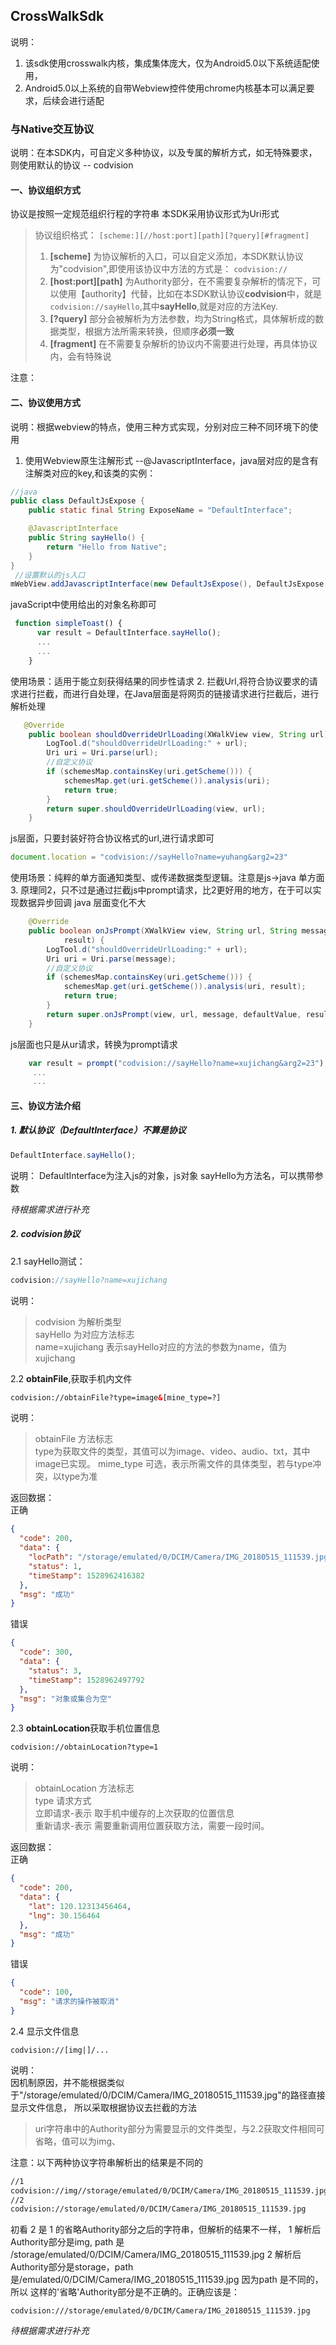## CrossWalkSdk
说明：
1. 该sdk使用crosswalk内核，集成集体庞大，仅为Android5.0以下系统适配使用，
2. Android5.0以上系统的自带Webview控件使用chrome内核基本可以满足要求，后续会进行适配
### 与Native交互协议
说明：在本SDK内，可自定义多种协议，以及专属的解析方式，如无特殊要求，则使用默认的协议 -- codvision
#### 一、协议组织方式
协议是按照一定规范组织行程的字符串
本SDK采用协议形式为Uri形式
> 协议组织格式：
>`[scheme:][//host:port][path][?query][#fragment]`
>1. **[scheme]** 为协议解析的入口，可以自定义添加，本SDK默认协议为"codvision",即使用该协议中方法的方式是：
>`codvision://`
>2. **[host:port][path]** 为Authority部分，在不需要复杂解析的情况下，可以使用【authority】代替，比如在本SDK默认协议**codvision**中，就是`codvision://sayHello`,其中**sayHello**,就是对应的方法Key.
> 3. **[?query]** 部分会被解析为方法参数，均为String格式，具体解析成的数据类型，根据方法所需来转换，但顺序**必须一致**
> 4. **[fragment]** 在不需要复杂解析的协议内不需要进行处理，再具体协议内，会有特殊说

注意：
#### 二、协议使用方式
说明：根据webview的特点，使用三种方式实现，分别对应三种不同环境下的使用
1. 使用Webview原生注解形式 --@JavascriptInterface，java层对应的是含有注解类对应的key,和该类的实例：
```java
//java
public class DefaultJsExpose {
    public static final String ExposeName = "DefaultInterface";

    @JavascriptInterface
    public String sayHello() {
        return "Hello from Native";
    }
}
 //设置默认的js入口
mWebView.addJavascriptInterface(new DefaultJsExpose(), DefaultJsExpose.ExposeName);
```
javaScript中使用给出的对象名称即可
```javascript
 function simpleToast() {
      var result = DefaultInterface.sayHello();
      ...
      ...
    }
```
使用场景：适用于能立刻获得结果的同步性请求
2. 拦截Url,将符合协议要求的请求进行拦截，而进行自处理，在Java层面是将网页的链接请求进行拦截后，进行解析处理
```java
   @Override
    public boolean shouldOverrideUrlLoading(XWalkView view, String url) {
        LogTool.d("shouldOverrideUrlLoading:" + url);
        Uri uri = Uri.parse(url);
        //自定义协议
        if (schemesMap.containsKey(uri.getScheme())) {
            schemesMap.get(uri.getScheme()).analysis(uri);
            return true;
        }
        return super.shouldOverrideUrlLoading(view, url);
    }
```
js层面，只要封装好符合协议格式的url,进行请求即可
```js
document.location = "codvision://sayHello?name=yuhang&arg2=23"
```
使用场景：纯粹的单方面通知类型、或传递数据类型逻辑。注意是js->java 单方面
3. 原理同2，只不过是通过拦截js中prompt请求，比2更好用的地方，在于可以实现数据异步回调
java 层面变化不大
```java
    @Override
    public boolean onJsPrompt(XWalkView view, String url, String message, String defaultValue, XWalkJavascriptResult
            result) {
        LogTool.d("shouldOverrideUrlLoading:" + url);
        Uri uri = Uri.parse(message);
        //自定义协议
        if (schemesMap.containsKey(uri.getScheme())) {
            schemesMap.get(uri.getScheme()).analysis(uri, result);
            return true;
        }
        return super.onJsPrompt(view, url, message, defaultValue, result);
    }
```
js层面也只是从ur请求，转换为prompt请求
```js
    var result = prompt("codvision://sayHello?name=xujichang&arg2=23");
     ...
     ...
```
#### 三、协议方法介绍
##### 1. 默认协议（DefaultInterface）不算是协议
```js
DefaultInterface.sayHello();
```
说明：
DefaultInterface为注入js的对象，js对象
sayHello为方法名，可以携带参数

*待根据需求进行补充*
##### 2. codvision协议
2.1 sayHello测试：
```js 
codvision://sayHello?name=xujichang
```
说明：
>codvision 为解析类型    
>sayHello 为对应方法标志   
>name=xujichang 表示sayHello对应的方法的参数为name，值为xujichang

2.2 **obtainFile**,获取手机内文件
```html
codvision://obtainFile?type=image&[mine_type=?]
```
说明：   
>obtainFile 方法标志   
type为获取文件的类型，其值可以为image、video、audio、txt，其中 image已实现。
mime_type 可选，表示所需文件的具体类型，若与type冲突，以type为准

返回数据：   
正确
```json
{
  "code": 200,
  "data": {
    "locPath": "/storage/emulated/0/DCIM/Camera/IMG_20180515_111539.jpg",
    "status": 1,
    "timeStamp": 1528962416382
  },
  "msg": "成功"
}
```
错误
```json
{
  "code": 300,
  "data": {
    "status": 3,
    "timeStamp": 1528962497792
  },
  "msg": "对象或集合为空"
}
```
2.3 **obtainLocation**获取手机位置信息
```
codvision://obtainLocation?type=1
```
说明：  
>obtainLocation 方法标志  
>type 请求方式   
>立即请求-表示 取手机中缓存的上次获取的位置信息    
>重新请求-表示 需要重新调用位置获取方法，需要一段时间。

返回数据：   
正确
```json
{
  "code": 200,
  "data": {
    "lat": 120.12313456464,
    "lng": 30.156464
  },
  "msg": "成功"
}
```
错误
```json
{
  "code": 100,
  "msg": "请求的操作被取消"
}
```
2.4 显示文件信息
```
codvision://[img|]/...
```
说明：     
因机制原因，并不能根据类似于"/storage/emulated/0/DCIM/Camera/IMG_20180515_111539.jpg"的路径直接显示文件信息，
所以采取根据协议去拦截的方法
>uri字符串中的Authority部分为需要显示的文件类型，与2.2获取文件相同可省略，值可以为img、

注意：以下两种协议字符串解析出的结果是不同的
```html
//1
codvision://img//storage/emulated/0/DCIM/Camera/IMG_20180515_111539.jpg
//2
codvision://storage/emulated/0/DCIM/Camera/IMG_20180515_111539.jpg
```
初看 2 是 1 的省略Authority部分之后的字符串，但解析的结果不一样，
1 解析后 Authority部分是img, path 是 /storage/emulated/0/DCIM/Camera/IMG_20180515_111539.jpg
2 解析后 Authority部分是storage，path 是/emulated/0/DCIM/Camera/IMG_20180515_111539.jpg
因为path 是不同的，所以 这样的'省略'Authority部分是不正确的。正确应该是：
```
codvision:///storage/emulated/0/DCIM/Camera/IMG_20180515_111539.jpg
```
*待根据需求进行补充*


